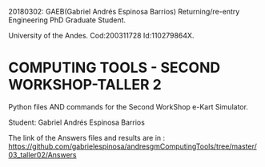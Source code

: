 <!--- 20180302AnswersSecondWorkShopTaller first feedback  -->
20180302: GAEB(Gabriel Andrés Espinosa Barrios) Returning/re-entry Engineering PhD Graduate Student.

University of the Andes. Cod:200311728 Id:110279864X.
#  COMPUTING TOOLS - SECOND WORKSHOP-TALLER 2 
Python files AND commands for the Second WorkShop e-Kart Simulator.

Student:
Gabriel Andrés Espinosa Barrios

The link of the Answers files and results are in : https://github.com/gabrielespinosa/andresgmComputingTools/tree/master/03_taller02/Answers

